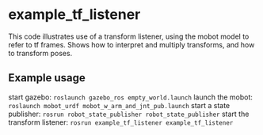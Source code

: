 # example_tf_listener

This code illustrates use of a transform listener, using the mobot model to refer to tf frames.
Shows how to interpret and multiply transforms, and how to transform poses.

## Example usage
start gazebo:
`roslaunch gazebo_ros empty_world.launch`
launch the mobot:
`roslaunch mobot_urdf mobot_w_arm_and_jnt_pub.launch`
start a state publisher:
`rosrun robot_state_publisher robot_state_publisher`
start the transform listener:
`rosrun example_tf_listener example_tf_listener`



    
